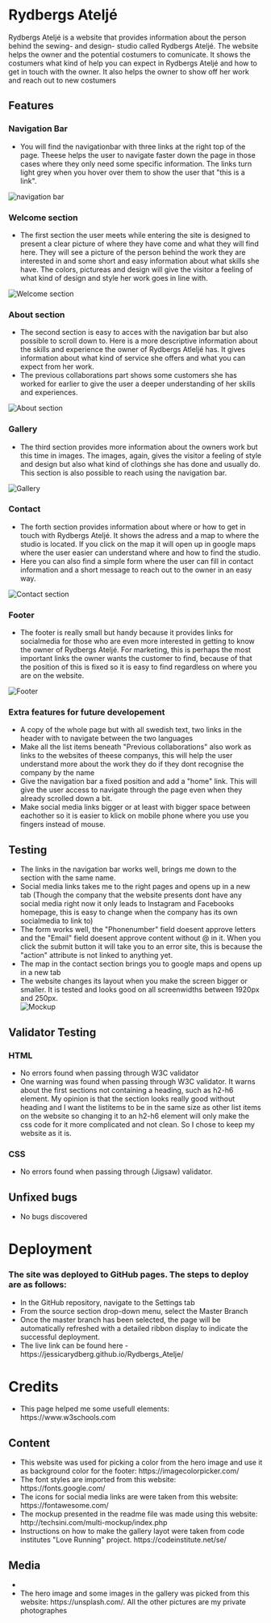 
# Rydbergs Ateljé
Rydbergs Ateljé is a website that provides information about the person behind the sewing- and design- studio called Rydbergs Ateljé. The website helps the owner and the potential costumers to comunicate. It shows the costumers what kind of help you can expect in Rydbergs Ateljé and how to get in touch with the owner. It also helps the owner to show off her work and reach out to new costumers

## Features

### Navigation Bar
<ul>
    <li>You will find the navigationbar with three links at the right top of the page. Theese helps the user to navigate faster down the page in those cases where they only need some specific information. The links turn light grey when you hover over them to show the user that "this is a link".</li>
</ul>
<img src="assets/images/screenshot-header.png" alt="navigation bar">

### Welcome section
<ul>
    <li>The first section the user meets while entering the site is designed to present a clear picture of where they have come and what they will find here. They will see a picture of the person behind the work they are interested in and some short and easy information about what skills she have. The colors, pictureas and design will give the visitor a feeling of what kind of design and style her work goes in line with.</li>
</ul>
<img src="assets/images/screenshot-hero.png" alt="Welcome section">

### About section
<ul>
    <li>The second section is easy to acces with the navigation bar but also possible to scroll down to. Here is a more descriptive information about the skills and experience the owner of Rydbergs Atleljé has. It gives information about what kind of service she offers and what you can expect from her work.</li>
    <li>The previous collaborations part shows some customers she has worked for earlier to give the user a deeper understanding of her skills and experiences.</li>
</ul>
<img src="assets/images/screenshot-about.png" alt="About section">

### Gallery
<ul>
    <li>The third section provides more information about the owners work but this time in images. The images, again, gives the visitor a feeling of style and design but also what kind of clothings she has done and usually do.
This section is also possible to reach using the navigation bar.</li>
</ul>
<img src="assets/images/screenshot-gallery.png" alt="Gallery">

### Contact
<ul>
    <li>The forth section provides information about where or how to get in touch with Rydbergs Ateljé. It shows the adress and a map to where the studio is located. If you click on the map it will open up in google maps where the user easier can understand where and how to find the studio.</li>
    <li>Here you can also find a simple form where the user can fill in contact information and a short message to reach out to the owner in an easy way.</li>
</ul>
<img src="assets/images/screenshot-contact.jpg" alt="Contact section">

### Footer
<ul>
    <li>The footer is really small but handy because it provides links for socialmedia for those who are even more interested in getting to know the owner of Rydbergs Ateljé. For marketing, this is perhaps the most important links the owner wants the customer to find, because of that the position of this is fixed so it is easy to find regardless on where you are on the website.</li>
</ul>
<img src="assets/images/screenshot-footer.jpg" alt="Footer">

### Extra features for future developement
<ul>
    <li>A copy of the whole page but with all swedish text, two links in the header with to navigate between the two languages</li>
    <li>Make all the list items beneath "Previous collaborations" also work as links to the websites of theese companys, this will help the user understand more about the work they do if they dont recognise the company by the name</li>
    <li>Give the navigation bar a fixed position and add a "home" link. This will give the user access to navigate through the page even when they already scrolled down a bit.</li>
    <li>Make social media links bigger or at least with bigger space between eachother so it is easier to klick on mobile phone where you use you fingers instead of mouse.</li>
</ul>

## Testing
<ul>
    <li>The links in the navigation bar works well, brings me down to the section with the same name.</li>
    <li>Social media links takes me to the right pages and opens up in a new tab (Though the company that the website presents dont have any social media right now it only leads to Instagram and Facebooks homepage, this is easy to change when the company has its own socialmedia to link to)</li>
    <li>The form works well, the "Phonenumber" field doesent approve letters and the "Email" field doesent approve content without @ in it. When you click the submit button it will take you to an error site, this is because the "action" attribute is not linked to anything yet.</li>
    <li>The map in the contact section brings you to google maps and opens up in a new tab</li>
    <li>The website changes its layout when you make the screen bigger or smaller. It is tested and looks good on all screenwidths between 1920px and 250px.</li>
    <img src="assets/images/mockup.jpg" alt="Mockup">
</ul>

## Validator Testing
### HTML
<ul>
    <li>No errors found when passing through <a src="https://validator.w3.org/nu/?doc=https%3A%2F%2Fjessicarydberg.github.io%2FRydbergs_Atelje%2F">W3C validator</a></li>
    <li>One warning was found when passing through <a src="https://validator.w3.org/nu/?doc=https%3A%2F%2Fjessicarydberg.github.io%2FRydbergs_Atelje%2F">W3C validator.</a> It warns about the first sections not containing a heading, such as h2-h6 element. My opinion is that the section looks really good without heading and I want the listitems to be in the same size as other list items on the website so changing it to an h2-h6 element will only make the css code for it more complicated and not clean. So I chose to keep my website as it is.</li>
</ul>

### CSS
<ul>
    <li>No errors found when passing through <a src="https://validator.w3.org/nu/?doc=https%3A%2F%2Fjessicarydberg.github.io%2FRydbergs_Atelje%2F">(Jigsaw) validator.</a></li>    
</ul>

## Unfixed bugs
<ul>
    <li>No bugs discovered</li>
</ul>

# Deployment

### The site was deployed to GitHub pages. The steps to deploy are as follows:
<ul>
<li>In the GitHub repository, navigate to the Settings tab</li>
<li>From the source section drop-down menu, select the Master Branch</li>
<li>Once the master branch has been selected, the page will be automatically refreshed with a detailed ribbon display to indicate the successful deployment.</li>

<li>The live link can be found here - https://jessicarydberg.github.io/Rydbergs_Atelje/</li>
</ul>

# Credits
<ul>
<li>This page helped me some usefull elements: https://www.w3schools.com</li>
</ul>

## Content
<ul>
    <li>This website was used for picking a color from the hero image and use it as background color for the footer: https://imagecolorpicker.com/</li>
    <li>The font styles are imported from this website: https://fonts.google.com/</li>
    <li>The icons for social media links are were taken from this website: https://fontawesome.com/</li>
    <li>The mockup presented in the readme file was made using this website: http://techsini.com/multi-mockup/index.php</li>
    <li>Instructions on how to make the gallery layot were taken from code institutes "Love Running" project. https://codeinstitute.net/se/</li>
</ul>

## Media
<ul>
    <li><li>The hero image and some images in the gallery was picked from this website: https://unsplash.com/. All the other pictures are my private photographes</li></li>
</ul>